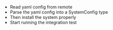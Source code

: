 
- Read yaml config from remote
- Parse the yaml config into a SystemConfig type
- Then install the system properly
- Start running the integration test
